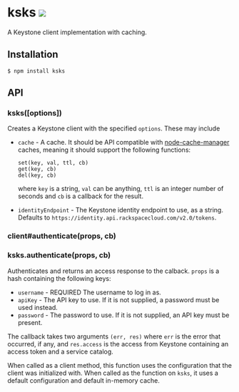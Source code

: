 ksks ![](https://travis-ci.org/ksheedlo/ksks.svg?branch=master)
====

A Keystone client implementation with caching.

## Installation

```
$ npm install ksks
```

## API

### ksks([options])

Creates a Keystone client with the specified `options`. These may include

- `cache` - A cache. It should be API compatible with
  [node-cache-manager](https://github.com/BryanDonovan/node-cache-manager)
  caches, meaning it should support the following functions:

    ```
    set(key, val, ttl, cb)
    get(key, cb)
    del(key, cb)
    ```

  where `key` is a string, `val` can be anything, `ttl` is an integer number of
  seconds and `cb` is a callback for the result.
- `identityEndpoint` - The Keystone identity endpoint to use, as a string.
  Defaults to `https://identity.api.rackspacecloud.com/v2.0/tokens`.

### client#authenticate(props, cb)
### ksks.authenticate(props, cb)

Authenticates and returns an access response to the calback. `props` is a hash
containing the following keys:

- `username` - REQUIRED The username to log in as.
- `apiKey` - The API key to use. If it is not supplied, a password must be used
  instead.
- `password` - The password to use. If it is not supplied, an API key must be
  present.

The callback takes two arguments `(err, res)` where `err` is the error that
occurred, if any, and `res.access` is the access from Keystone containing an
access token and a service catalog.

When called as a client method, this function uses the configuration that the
client was initialized with. When called as the function on `ksks`, it uses a
default configuration and default in-memory cache.
